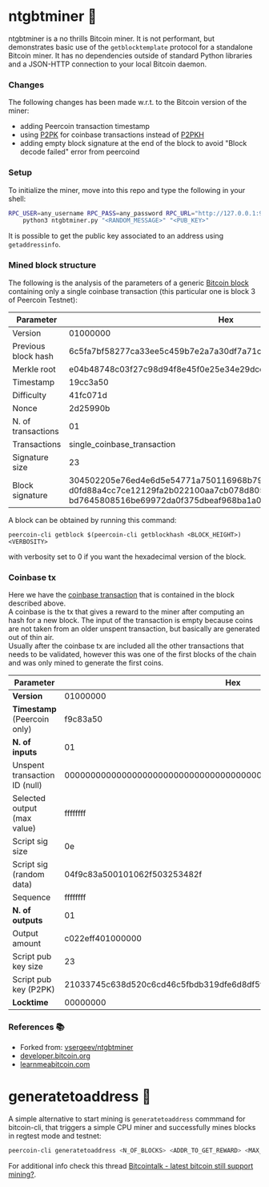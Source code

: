 # ntgbtminer :hammer:

ntgbtminer is a no thrills Bitcoin miner.
It is not performant, but demonstrates basic use of the `getblocktemplate`
protocol for a standalone Bitcoin miner. It has no dependencies outside of
standard Python libraries and a JSON-HTTP connection to your local Bitcoin
daemon.

### Changes

The following changes has been made w.r.t. to the Bitcoin version of the miner:

* adding Peercoin transaction timestamp
* using [P2PK](https://learnmeabitcoin.com/technical/p2pk) for coinbase transactions instead of [P2PKH](https://learnmeabitcoin.com/technical/p2pkh)
* adding empty block signature at the end of the block to avoid "Block decode failed" error from peercoind

### Setup

To initialize the miner, move into this repo and type the following in your shell:

```sh
RPC_USER=any_username RPC_PASS=any_password RPC_URL="http://127.0.0.1:9904" \
    python3 ntgbtminer.py "<RANDOM_MESSAGE>" "<PUB_KEY>"
```

It is possible to get the public key associated to an address using `getaddressinfo`.

### Mined block structure

The following is the analysis of the parameters of a generic [Bitcoin block](https://learnmeabitcoin.com/technical/block-header) containing only a single coinbase transaction (this particular one is block 3 of Peercoin Testnet):

Parameter | Hex | Bytes
------- | --------- | ------
Version | 01000000 | 4
Previous block hash | 6c5fa7bf58277ca33ee5c459b7e2a7a30df7a71c0f54b2c96931861205000000 | 32
Merkle root | e04b48748c03f27c98d94f8e45f0e25e34e29dce8feaf4cdb15b5472f042e850 | 32
Timestamp | 19cc3a50 | 4
Difficulty | 41fc071d | 4
Nonce | 2d25990b | 4
N. of transactions | 01 | needed
Transactions | single_coinbase_transaction | needed
Signature size | 23 | needed
Block signature | 304502205e76ed4e6d5e54771a750116968b79bc390d55af04 d0fd88a4cc7ce12129fa2b022100aa7cb078d805bfa8ac7563a5 bd7645808516be69972da0f375dbeaf968ba1a09 | needed


A block can be obtained by running this command: 

```
peercoin-cli getblock $(peercoin-cli getblockhash <BLOCK_HEIGHT>) <VERBOSITY>
```

with verbosity set to 0 if you want the hexadecimal version of the block.

### Coinbase tx

Here we have the [coinbase transaction](https://learnmeabitcoin.com/technical/coinbase-transaction) that is contained in the block described above. \
A coinbase is the tx that gives a reward to the miner after computing an hash for a new block. The input of the transaction is empty because coins are not taken from an older unspent transaction, but basically are generated out of thin air. \
Usually after the coinbase tx are included all the other transactions that needs to be validated, however this was one of the first blocks of the chain and was only mined to generate the first coins.

Parameter | Hex | Bytes
------- | --------- | ------
**Version** | 01000000 | 4
**Timestamp** (Peercoin only) | f9c83a50 | 4
**N. of inputs** | 01 | needed
Unspent transaction ID (null) | 0000000000000000000000000000000000000000000000000000000000000000 | 32
Selected output (max value) | ffffffff | 4
Script sig size | 0e | needed
Script sig (random data) | 04f9c83a500101062f503253482f | needed
Sequence | ffffffff | 4
**N. of outputs** | 01 | needed
Output amount | c022eff401000000 | 8
Script pub key size | 23 | needed
Script pub key (P2PK) | 21033745c638d520c6cd46c5fbdb319dfe6d8df5f83431d8b3997f7b097bfdfae2eeac | needed
**Locktime** | 00000000 | 4

### References :books:

* Forked from: [vsergeev/ntgbtminer](https://github.com/vsergeev/ntgbtminer.git)
* [developer.bitcoin.org](https://developer.bitcoin.org/reference/index.html)
* [learnmeabitcoin.com](https://learnmeabitcoin.com/technical/)


# generatetoaddress :hammer:

A simple alternative to start mining is `generatetoaddress` commmand for bitcoin-cli, that triggers a simple CPU miner and successfully mines blocks in regtest mode and testnet:

```sh
peercoin-cli generatetoaddress <N_OF_BLOCKS> <ADDR_TO_GET_REWARD> <MAX_TRIES>
```

For additional info check this thread [Bitcointalk - latest bitcoin still support mining?](https://bitcointalk.org/index.php?topic=5227792.0&utm_source=pocket_mylist).
